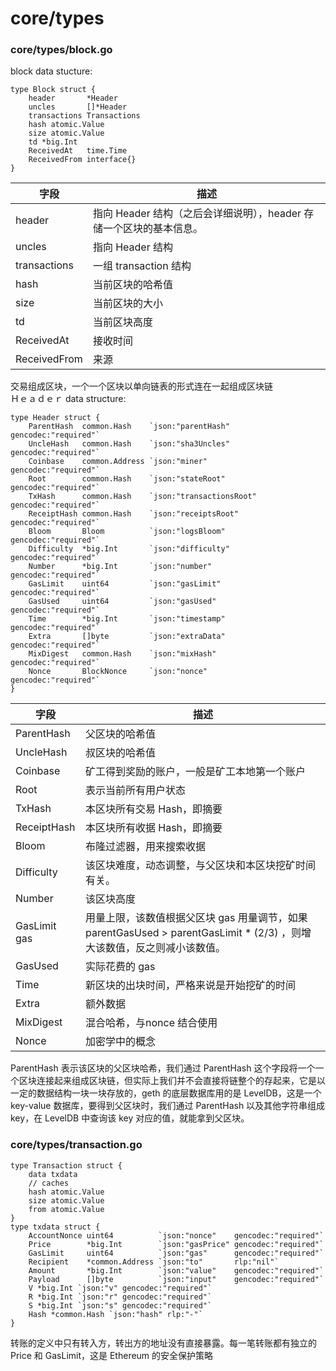 # core/types
### core/types/block.go
block data stucture:
<pre><code>type Block struct {
	header       *Header
	uncles       []*Header
	transactions Transactions
	hash atomic.Value
	size atomic.Value
	td *big.Int
	ReceivedAt   time.Time
	ReceivedFrom interface{}
}</code></pre>
|字段	|描述|
|--------|------------------------------|
|header	 |指向 Header 结构（之后会详细说明），header 存储一个区块的基本信息。|
|uncles	 |指向 Header 结构|
|transactions|	一组 transaction 结构|
|hash	|当前区块的哈希值|
|size	|当前区块的大小|
|td	|当前区块高度|
|ReceivedAt|	接收时间|
|ReceivedFrom|	来源|

交易组成区块，一个一个区块以单向链表的形式连在一起组成区块链
</br>Ｈｅａｄｅｒ data structure:
<pre><code>type Header struct {
	ParentHash  common.Hash    `json:"parentHash"       gencodec:"required"`
	UncleHash   common.Hash    `json:"sha3Uncles"       gencodec:"required"`
	Coinbase    common.Address `json:"miner"            gencodec:"required"`
	Root        common.Hash    `json:"stateRoot"        gencodec:"required"`
	TxHash      common.Hash    `json:"transactionsRoot" gencodec:"required"`
	ReceiptHash common.Hash    `json:"receiptsRoot"     gencodec:"required"`
	Bloom       Bloom          `json:"logsBloom"        gencodec:"required"`
	Difficulty  *big.Int       `json:"difficulty"       gencodec:"required"`
	Number      *big.Int       `json:"number"           gencodec:"required"`
	GasLimit    uint64         `json:"gasLimit"         gencodec:"required"`
	GasUsed     uint64         `json:"gasUsed"          gencodec:"required"`
	Time        *big.Int       `json:"timestamp"        gencodec:"required"`
	Extra       []byte         `json:"extraData"        gencodec:"required"`
	MixDigest   common.Hash    `json:"mixHash"          gencodec:"required"`
	Nonce       BlockNonce     `json:"nonce"            gencodec:"required"`
}</code></pre>
|字段|	描述|
|--------|-------|
|ParentHash|	父区块的哈希值|
|UncleHash	|叔区块的哈希值|
|Coinbase	|矿工得到奖励的账户，一般是矿工本地第一个账户|
|Root	|表示当前所有用户状态|
|TxHash	|本区块所有交易 Hash，即摘要|
|ReceiptHash	|本区块所有收据 Hash，即摘要|
|Bloom	|布隆过滤器，用来搜索收据|
|Difficulty	|该区块难度，动态调整，与父区块和本区块挖矿时间有关。
|Number	|该区块高度|
|GasLimit	gas |用量上限，该数值根据父区块 gas 用量调节，如果 parentGasUsed > parentGasLimit * (2/3) ，则增大该数值，反之则减小该数值。|
|GasUsed	|实际花费的 gas|
|Time	|新区块的出块时间，严格来说是开始挖矿的时间|
|Extra	|额外数据|
|MixDigest|	混合哈希，与nonce 结合使用|
|Nonce	|加密学中的概念|
ParentHash 表示该区块的父区块哈希，我们通过 ParentHash 这个字段将一个一个区块连接起来组成区块链，但实际上我们并不会直接将链整个的存起来，它是以一定的数据结构一块一块存放的，geth 的底层数据库用的是 LevelDB，这是一个 key-value 数据库，要得到父区块时，我们通过 ParentHash 以及其他字符串组成 key，在 LevelDB 中查询该 key 对应的值，就能拿到父区块。

### core/types/transaction.go
<pre><code>type Transaction struct {
	data txdata
	// caches
	hash atomic.Value
	size atomic.Value
	from atomic.Value
}
type txdata struct {
	AccountNonce uint64          `json:"nonce"    gencodec:"required"`
	Price        *big.Int        `json:"gasPrice" gencodec:"required"`
	GasLimit     uint64          `json:"gas"      gencodec:"required"`
	Recipient    *common.Address `json:"to"       rlp:"nil"`
	Amount       *big.Int        `json:"value"    gencodec:"required"`
	Payload      []byte          `json:"input"    gencodec:"required"`
	V *big.Int `json:"v" gencodec:"required"`
	R *big.Int `json:"r" gencodec:"required"`
	S *big.Int `json:"s" gencodec:"required"`
	Hash *common.Hash `json:"hash" rlp:"-"`
}</code></pre>
转账的定义中只有转入方，转出方的地址没有直接暴露。每一笔转账都有独立的 Price 和 GasLimit，这是 Ethereum 的安全保护策略
